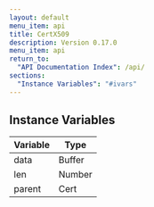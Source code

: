 ```yaml
---
layout: default
menu_item: api
title: CertX509
description: Version 0.17.0
menu_item: api
return_to:
  "API Documentation Index": /api/
sections:
  "Instance Variables": "#ivars"
---
```


## <a name="ivars"></a>Instance Variables

| Variable | Type |
| --- | --- |
| <a name="data"></a>data | Buffer |
| <a name="len"></a>len | Number |
| <a name="parent"></a>parent | Cert |

